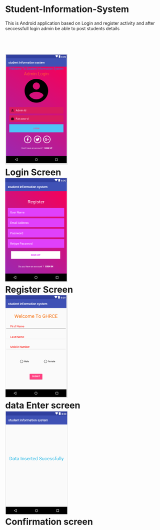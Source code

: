 # Student-Information-System
This is Android application based on Login and register activity and after seccessfull login admin be able to post students details

<h1 align="centre">
  <br>
  <img src="https://github.com/Niraj-Ranjan/Android-Login-Example/blob/master/Screenshot/Captusre.PNG" alt="Login Screen" width="200">
  <br>
  Login Screen
  <br>
  <img src="https://github.com/Niraj-Ranjan/Android-Login-Example/blob/master/Screenshot/Capture.PNG" alt="Register XML" width="200">
  <br>
  Register Screen
  
  <br>
  <img src="https://github.com/Niraj-Ranjan/Student-Information-System/blob/master/Screenshot/dataenter.PNG" alt="Register XML" width="200">
  <br>
  data Enter screen
  
  <br>
  <img src="https://github.com/Niraj-Ranjan/Student-Information-System/blob/master/Screenshot/4.PNG" alt="Register XML" width="200">
  <br>
  Confirmation screen
  
  
</h1>
